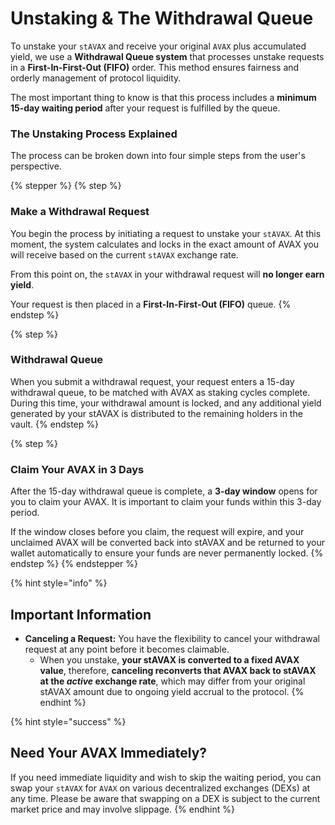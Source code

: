 # Unstaking & The Withdrawal Queue

To unstake your `stAVAX` and receive your original `AVAX` plus accumulated yield, we use a **Withdrawal Queue system** that processes unstake requests in a **First-In-First-Out (FIFO)** order. This method ensures fairness and orderly management of protocol liquidity.

The most important thing to know is that this process includes a **minimum 15-day waiting period** after your request is fulfilled by the queue.

### The Unstaking Process Explained

The process can be broken down into four simple steps from the user's perspective.

{% stepper %}
{% step %}
### Make a Withdrawal Request

You begin the process by initiating a request to unstake your `stAVAX`. At this moment, the system calculates and locks in the exact amount of AVAX you will receive based on the current `stAVAX` exchange rate.&#x20;

From this point on, the `stAVAX` in your withdrawal request will **no longer earn yield**.

Your request is then placed in a **First-In-First-Out (FIFO)** queue.
{% endstep %}

{% step %}
### Withdrawal Queue

When you submit a withdrawal request, your request enters a 15-day withdrawal queue, to be matched with AVAX as staking cycles complete. During this time, your withdrawal amount is locked, and any additional yield generated by your stAVAX is distributed to the remaining holders in the vault.
{% endstep %}

{% step %}
### Claim Your AVAX in 3 Days

After the 15-day withdrawal queue is complete, a **3-day window** opens for you to claim your AVAX. It is important to claim your funds within this 3-day period.&#x20;

If the window closes before you claim, the request will expire, and your unclaimed AVAX will be converted back into stAVAX and be returned to your wallet automatically to ensure your funds are never permanently locked.
{% endstep %}
{% endstepper %}

{% hint style="info" %}
## Important Information

* **Canceling a Request:** You have the flexibility to cancel your withdrawal request at any point before it becomes claimable.&#x20;
  * When you unstake, **your stAVAX is converted to a fixed AVAX value**, therefore, **canceling reconverts that AVAX back to stAVAX at the&#x20;**_**active**_**&#x20;exchange rate**, which may differ from your original stAVAX amount due to ongoing yield accrual to the protocol.
{% endhint %}

{% hint style="success" %}
## Need Your AVAX Immediately?

If you need immediate liquidity and wish to skip the waiting period, you can swap your `stAVAX` for `AVAX` on various decentralized exchanges (DEXs) at any time. Please be aware that swapping on a DEX is subject to the current market price and may involve slippage.
{% endhint %}
